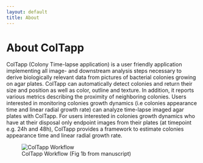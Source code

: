 ```yaml
---
layout: default
title: About
---
```

# About ColTapp
ColTapp (Colony Time-lapse application) is a user friendly application implementing all image- and downstream analysis steps necessary to derive biologically relevant data from pictures of bacterial colonies growing on agar plates. ColTapp can automatically detect colonies and return their size and position as well as color, outline and texture. In addition, it reports various metrics describing the proximity of neighboring colonies. Users interested in monitoring colonies growth dynamics (i.e colonies appearance time and linear radial growth rate) can analyze time-lapse imaged agar plates with ColTapp. For users interested in colonies growth dynamics who have at their disposal only endpoint images from their plates (at timepoint e.g. 24h and 48h), ColTapp provides a framework to estimate colonies appearance time and linear radial growth rate.

<figure>
  <img src="{{site.url}}/assets/images/Workflow.png" alt="ColTapp Workflow"/>
  <figcaption>ColTapp Workflow (Fig 1b from manuscript) </figcaption>
</figure>

